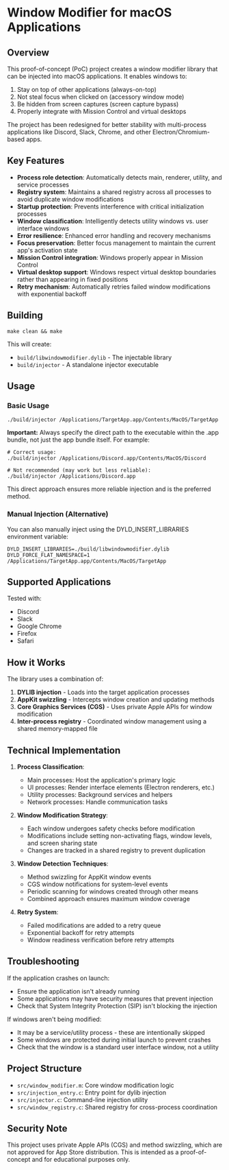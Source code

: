 # Window Modifier for macOS Applications

## Overview

This proof-of-concept (PoC) project creates a window modifier library that can be injected into macOS applications. It enables windows to:

1. Stay on top of other applications (always-on-top)
2. Not steal focus when clicked on (accessory window mode)
3. Be hidden from screen captures (screen capture bypass)
4. Properly integrate with Mission Control and virtual desktops

The project has been redesigned for better stability with multi-process applications like Discord, Slack, Chrome, and other Electron/Chromium-based apps.

## Key Features

- **Process role detection**: Automatically detects main, renderer, utility, and service processes
- **Registry system**: Maintains a shared registry across all processes to avoid duplicate window modifications
- **Startup protection**: Prevents interference with critical initialization processes
- **Window classification**: Intelligently detects utility windows vs. user interface windows
- **Error resilience**: Enhanced error handling and recovery mechanisms
- **Focus preservation**: Better focus management to maintain the current app's activation state
- **Mission Control integration**: Windows properly appear in Mission Control
- **Virtual desktop support**: Windows respect virtual desktop boundaries rather than appearing in fixed positions
- **Retry mechanism**: Automatically retries failed window modifications with exponential backoff

## Building

```
make clean && make
```

This will create:
- `build/libwindowmodifier.dylib` - The injectable library
- `build/injector` - A standalone injector executable

## Usage

### Basic Usage

```
./build/injector /Applications/TargetApp.app/Contents/MacOS/TargetApp
```

**Important:** Always specify the direct path to the executable within the .app bundle, not just the app bundle itself. For example:

```
# Correct usage:
./build/injector /Applications/Discord.app/Contents/MacOS/Discord

# Not recommended (may work but less reliable):
./build/injector /Applications/Discord.app
```

This direct approach ensures more reliable injection and is the preferred method.

### Manual Injection (Alternative)

You can also manually inject using the DYLD_INSERT_LIBRARIES environment variable:

```
DYLD_INSERT_LIBRARIES=./build/libwindowmodifier.dylib DYLD_FORCE_FLAT_NAMESPACE=1 /Applications/TargetApp.app/Contents/MacOS/TargetApp
```

## Supported Applications

Tested with:
- Discord
- Slack
- Google Chrome
- Firefox
- Safari

## How it Works

The library uses a combination of:

1. **DYLIB injection** - Loads into the target application processes
2. **AppKit swizzling** - Intercepts window creation and updating methods
3. **Core Graphics Services (CGS)** - Uses private Apple APIs for window modification
4. **Inter-process registry** - Coordinated window management using a shared memory-mapped file

## Technical Implementation

1. **Process Classification**:
   - Main processes: Host the application's primary logic
   - UI processes: Render interface elements (Electron renderers, etc.)
   - Utility processes: Background services and helpers
   - Network processes: Handle communication tasks

2. **Window Modification Strategy**:
   - Each window undergoes safety checks before modification
   - Modifications include setting non-activating flags, window levels, and screen sharing state
   - Changes are tracked in a shared registry to prevent duplication

3. **Window Detection Techniques**:
   - Method swizzling for AppKit window events
   - CGS window notifications for system-level events
   - Periodic scanning for windows created through other means
   - Combined approach ensures maximum window coverage

4. **Retry System**:
   - Failed modifications are added to a retry queue
   - Exponential backoff for retry attempts
   - Window readiness verification before retry attempts

## Troubleshooting

If the application crashes on launch:
- Ensure the application isn't already running
- Some applications may have security measures that prevent injection
- Check that System Integrity Protection (SIP) isn't blocking the injection

If windows aren't being modified:
- It may be a service/utility process - these are intentionally skipped
- Some windows are protected during initial launch to prevent crashes
- Check that the window is a standard user interface window, not a utility

## Project Structure

- `src/window_modifier.m`: Core window modification logic
- `src/injection_entry.c`: Entry point for dylib injection
- `src/injector.c`: Command-line injection utility
- `src/window_registry.c`: Shared registry for cross-process coordination

## Security Note

This project uses private Apple APIs (CGS) and method swizzling, which are not approved for App Store distribution. This is intended as a proof-of-concept and for educational purposes only.
